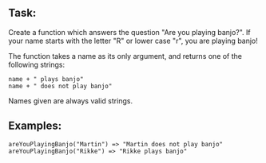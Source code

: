 Task:
-----

Create a function which answers the question "Are you playing banjo?".
If your name starts with the letter "R" or lower case "r", you are playing banjo!

The function takes a name as its only argument, and returns one of the following strings:

```
name + " plays banjo"
name + " does not play banjo"
```

Names given are always valid strings.


Examples:
---------

```
areYouPlayingBanjo("Martin") => "Martin does not play banjo"
areYouPlayingBanjo("Rikke") => "Rikke plays banjo"
```
